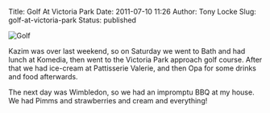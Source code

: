 Title: Golf At Victoria Park
Date: 2011-07-10 11:26
Author: Tony Locke
Slug: golf-at-victoria-park
Status: published

![Golf]({static}/images/2011/IMG_20110702_173553.jpg)  

Kazim was over last weekend, so on Saturday we went to Bath and had lunch at Komedia, then went to the Victoria Park approach golf course. After that we had ice-cream at Pattisserie Valerie, and then Opa for some drinks and food afterwards.

The next day was Wimbledon, so we had an impromptu BBQ at my house. We had Pimms and strawberries and cream and everything!
